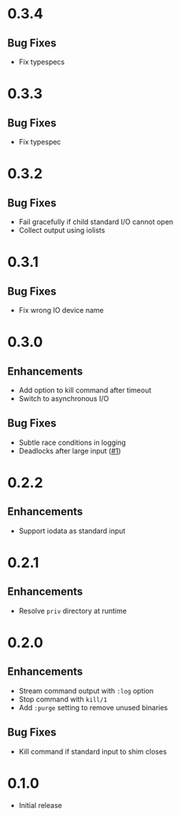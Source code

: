 # 0.3.4

## Bug Fixes

- Fix typespecs

# 0.3.3

## Bug Fixes

- Fix typespec

# 0.3.2

## Bug Fixes

- Fail gracefully if child standard I/O cannot open
- Collect output using iolists

# 0.3.1

## Bug Fixes

- Fix wrong IO device name

# 0.3.0

## Enhancements

- Add option to kill command after timeout
- Switch to asynchronous I/O

## Bug Fixes

- Subtle race conditions in logging
- Deadlocks after large input ([#1](https://github.com/jayjun/rambo/issues/1))

# 0.2.2

## Enhancements

- Support iodata as standard input

# 0.2.1

## Enhancements

- Resolve `priv` directory at runtime

# 0.2.0

## Enhancements

- Stream command output with `:log` option
- Stop command with `kill/1`
- Add `:purge` setting to remove unused binaries

## Bug Fixes

- Kill command if standard input to shim closes

# 0.1.0

- Initial release
